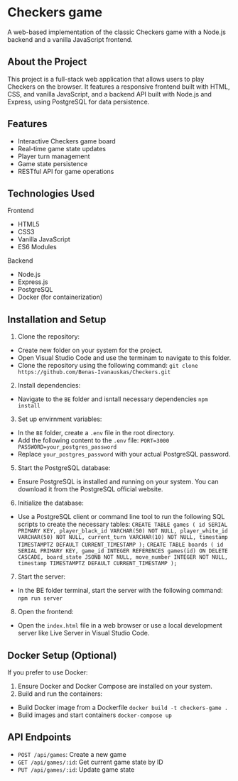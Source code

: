 # Checkers game

A web-based implementation of the classic Checkers game with a Node.js backend and a vanilla JavaScript frontend.

## About the Project

This project is a full-stack web application that allows users to play Checkers on the browser. It features a responsive frontend built with HTML, CSS, and vanilla JavaScript, and a backend API built with Node.js and Express, using PostgreSQL for data persistence.

## Features

- Interactive Checkers game board
- Real-time game state updates
- Player turn management
- Game state persistence
- RESTful API for game operations

## Technologies Used

Frontend
- HTML5
- CSS3
- Vanilla JavaScript
- ES6 Modules

Backend
- Node.js
- Express.js
- PostgreSQL
- Docker (for containerization)

## Installation and Setup

1. Clone the repository:
- Create new folder on your system for the project.
- Open Visual Studio Code and use the terminam to navigate to this folder.
- Clone the repository using the following command:
`git clone https://github.com/Benas-Ivanauskas/Checkers.git`
2. Install dependencies:
- Navigate to the `BE` folder and isntall necessary dependencies `npm install`
3. Set up envirnment variables:
- In the `BE` folder, create a `.env` file in the root directory.
- Add the following content to the `.env` file:
`
PORT=3000
PASSWORD=your_postgres_password
`
- Replace `your_postgres_password` with your actual PostgreSQL password.
5. Start the PostgreSQL database:
- Ensure PostgreSQL is installed and running on your system. You can download it from the PostgreSQL official website.
6. Initialize the database:
- Use a PostgreSQL client or command line tool to run the following SQL scripts to create the necessary tables:
`
CREATE TABLE games (
  id SERIAL PRIMARY KEY,
  player_black_id VARCHAR(50) NOT NULL,
  player_white_id VARCHAR(50) NOT NULL,
  current_turn VARCHAR(10) NOT NULL,
  timestamp TIMESTAMPTZ DEFAULT CURRENT_TIMESTAMP
);
`
`
CREATE TABLE boards (
  id SERIAL PRIMARY KEY,
  game_id INTEGER REFERENCES games(id) ON DELETE CASCADE,
  board_state JSONB NOT NULL,
  move_number INTEGER NOT NULL,
  timestamp TIMESTAMPTZ DEFAULT CURRENT_TIMESTAMP
);
`
7. Start the server:
- In the BE folder terminal, start the server with the following command: `npm run server`
8. Open the frontend:
- Open the `index.html` file in a web browser or use a local development server like Live Server in Visual Studio Code.

## Docker Setup (Optional)

If you prefer to use Docker:

1. Ensure Docker and Docker Compose are installed on your system.
2. Build and run the containers:
- Build Docker image from a Dockerfile `docker build -t checkers-game .`
- Build images and start containers `docker-compose up`

## API Endpoints

- `POST /api/games`: Create a new game
- `GET /api/games/:id`: Get current game state by ID
- `PUT /api/games/:id`: Update game state






